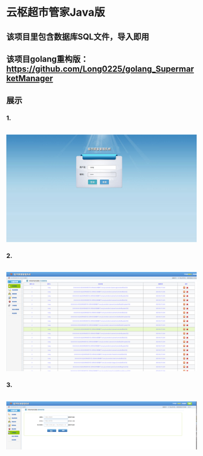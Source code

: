 # 云枢超市管家Java版
## 该项目里包含数据库SQL文件，导入即用
## 该项目golang重构版：https://github.com/Long0225/golang_SupermarketManager
## 展示
### 1.
&nbsp;&nbsp;&nbsp;&nbsp;&nbsp;&nbsp;&nbsp;&nbsp;&nbsp;&nbsp;&nbsp;&nbsp;&nbsp;&nbsp;&nbsp;&nbsp;![登录界面](./img/1.png)
### 2.
&nbsp;&nbsp;&nbsp;&nbsp;&nbsp;&nbsp;&nbsp;&nbsp;&nbsp;&nbsp;&nbsp;&nbsp;&nbsp;&nbsp;&nbsp;&nbsp;![功能展示](./img/2.png)
### 3.
&nbsp;&nbsp;&nbsp;&nbsp;&nbsp;&nbsp;&nbsp;&nbsp;&nbsp;&nbsp;&nbsp;&nbsp;&nbsp;&nbsp;&nbsp;&nbsp;![功能展示](./img/3.png)
